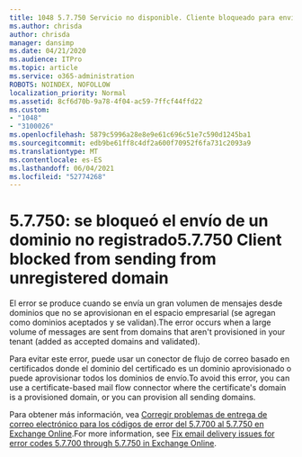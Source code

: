 ```yaml
---
title: 1048 5.7.750 Servicio no disponible. Cliente bloqueado para enviar desde dominios no registrados
ms.author: chrisda
author: chrisda
manager: dansimp
ms.date: 04/21/2020
ms.audience: ITPro
ms.topic: article
ms.service: o365-administration
ROBOTS: NOINDEX, NOFOLLOW
localization_priority: Normal
ms.assetid: 8cf6d70b-9a78-4f04-ac59-7ffcf44ffd22
ms.custom:
- "1048"
- "3100026"
ms.openlocfilehash: 5879c5996a28e8e9e61c696c51e7c590d1245ba1
ms.sourcegitcommit: edb9be61ff8c4df2a600f70952f6fa731c2093a9
ms.translationtype: MT
ms.contentlocale: es-ES
ms.lasthandoff: 06/04/2021
ms.locfileid: "52774268"
---
```

# <a name="57750-client-blocked-from-sending-from-unregistered-domain"></a><span data-ttu-id="4d308-103">5.7.750: se bloqueó el envío de un dominio no registrado</span><span class="sxs-lookup"><span data-stu-id="4d308-103">5.7.750 Client blocked from sending from unregistered domain</span></span>

<span data-ttu-id="4d308-104">El error se produce cuando se envía un gran volumen de mensajes desde dominios que no se aprovisionan en el espacio empresarial (se agregan como dominios aceptados y se validan).</span><span class="sxs-lookup"><span data-stu-id="4d308-104">The error occurs when a large volume of messages are sent from domains that aren't provisioned in your tenant (added as accepted domains and validated).</span></span>

<span data-ttu-id="4d308-105">Para evitar este error, puede usar un conector de flujo de correo basado en certificados donde el dominio del certificado es un dominio aprovisionado o puede aprovisionar todos los dominios de envío.</span><span class="sxs-lookup"><span data-stu-id="4d308-105">To avoid this error, you can use a certificate-based mail flow connector where the certificate's domain is a provisioned domain, or you can provision all sending domains.</span></span>

<span data-ttu-id="4d308-106">Para obtener más información, vea [Corregir problemas de entrega de correo electrónico para los códigos de error del 5.7.700 al 5.7.750 en Exchange Online](https://go.microsoft.com/fwlink/?linkid=2164955).</span><span class="sxs-lookup"><span data-stu-id="4d308-106">For more information, see [Fix email delivery issues for error codes 5.7.700 through 5.7.750 in Exchange Online](https://go.microsoft.com/fwlink/?linkid=2164955).</span></span>